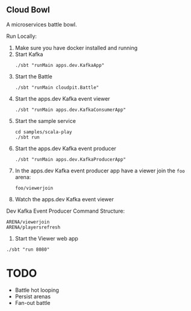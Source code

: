 Cloud Bowl
----------

A microservices battle bowl.


Run Locally:
1. Make sure you have docker installed and running
1. Start Kafka
    ```
    ./sbt "runMain apps.dev.KafkaApp"
    ```
1. Start the Battle
    ```
    ./sbt "runMain cloudpit.Battle"
    ```
1. Start the apps.dev Kafka event viewer
    ```
    ./sbt "runMain apps.dev.KafkaConsumerApp"
    ```
1. Start the sample service
    ```
    cd samples/scala-play
    ./sbt run
    ```
1. Start the apps.dev Kafka event producer
    ```
    ./sbt "runMain apps.dev.KafkaProducerApp"
    ```
1. In the apps.dev Kafka event producer app have a viewer join the `foo` arena:
    ```
    foo/viewerjoin
    ```
1. Watch the apps.dev Kafka event viewer

Dev Kafka Event Producer Command Structure:
```
ARENA/viewerjoin
ARENA/playersrefresh
```

1. Start the Viewer web app
```
./sbt "run 8080"
```

# TODO

- Battle hot looping
- Persist arenas
- Fan-out battle
